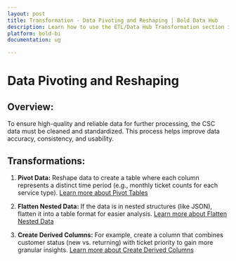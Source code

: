 ```yaml
---
layout: post
title: Transformation - Data Pivoting and Reshaping | Bold Data Hub
description: Learn how to use the ETL/Data Hub Transformation section in Bold Data Hub Enterprise Edition. Discover simple steps to pivot and reshape data effectively and make the most of your analytics.
platform: bold-bi
documentation: ug

---
```



# Data Pivoting and Reshaping

## Overview: 

To ensure high-quality and reliable data for further processing, the CSC data must be cleaned and standardized. This process helps improve data accuracy, consistency, and usability.  


## Transformations:

1. **Pivot Data:** Reshape data to create a table where each column represents a distinct time period (e.g., monthly ticket counts for each service type). [Learn more about Pivot Tables](/transformation-use-cases/data-reshaping-and-pivoting/pivot-data/)<br>

2. **Flatten Nested Data:** If the data is in nested structures (like JSON), flatten it into a table format for easier analysis. [Learn more about Flatten Nested Data](/transformation-use-cases/data-reshaping-and-pivoting/flatten-nested-data/)<br>

3. **Create Derived Columns:** For example, create a column that combines customer status (new vs. returning) with ticket priority to gain more granular insights. [Learn more about Create Derived Columns](/transformation-use-cases/data-reshaping-and-pivoting/create-derived-columns/)<br>
